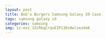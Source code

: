 ```yaml
---
layout: post
title: Bob's Burgers Samsung Galaxy S9 Case
tags: samsung galaxy s9
categories: samsung
img: 1z-mzs_3ZcRkqCrqxEIP13DsHwlzezdeK
---
```

